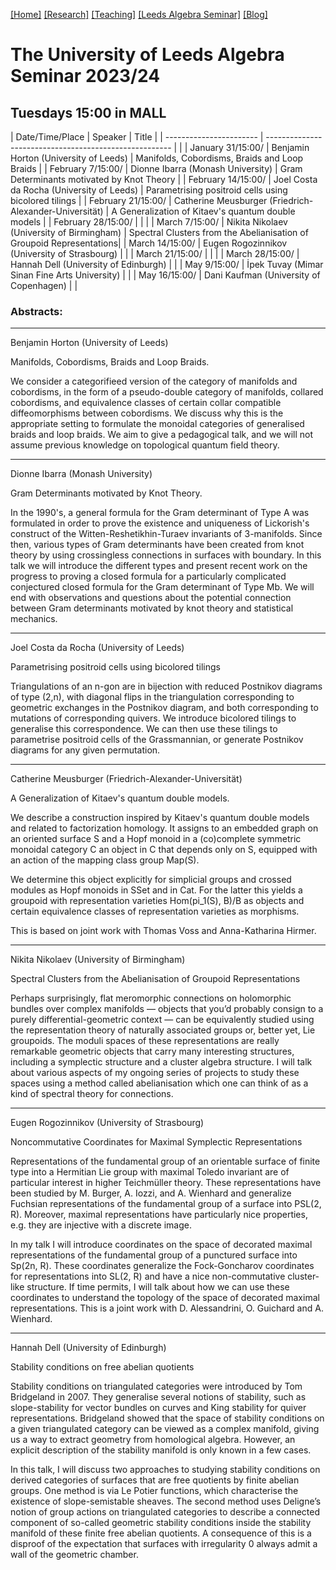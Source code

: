 [[Home]](https://emine-yildirim.github.io/) 
[[Research]](https://emine-yildirim.github.io/Research.html) 
[[Teaching]](https://emine-yildirim.github.io/teaching.html)
[[Leeds Algebra Seminar]](https://emine-yildirim.github.io/seminar.html)
[[Blog]](http://yildirimemine.tumblr.com/)

# The University of Leeds Algebra Seminar 2023/24  
## Tuesdays 15:00 in MALL

| Date/Time/Place         | Speaker                                                | Title    |
| ----------------------- | ------------------------------------------------------ |          |
| January 31/15:00/       | Benjamin Horton (University of Leeds)                  | Manifolds, Cobordisms, Braids and Loop Braids      |
| February 7/15:00/       | Dionne Ibarra   (Monash University)                    | Gram Determinants motivated by Knot Theory         |
| February 14/15:00/      | Joel Costa da Rocha (University of Leeds)              | Parametrising positroid cells using bicolored tilings |
| February 21/15:00/      | Catherine Meusburger (Friedrich-Alexander-Universität) | A Generalization of Kitaev's quantum double models |
| February 28/15:00/      |                                                        |          |
| March 7/15:00/          | Nikita Nikolaev (University of Birmingham)             | Spectral Clusters from the Abelianisation of Groupoid Representations|
| March 14/15:00/         | Eugen Rogozinnikov (University of Strasbourg)          |          |
| March 21/15:00/         |                                                        |          |
| March 28/15:00/         | Hannah Dell (University of Edinburgh)                  |          |
| May 9/15:00/            | İpek Tuvay  (Mimar Sinan Fine Arts University)         |          |
| May 16/15:00/           | Dani Kaufman  (University of Copenhagen)               |          |

### Abstracts:

---

Benjamin Horton (University of Leeds) 

Manifolds, Cobordisms, Braids and Loop Braids.

 We consider a categorifieed version of the category of manifolds and cobordisms, in the form of a pseudo-double category of manifolds, collared cobordisms, and equivalence classes of certain collar compatible diffeomorphisms between cobordisms. We discuss why this is the appropriate setting to formulate the monoidal categories of generalised braids and loop braids. We aim to give a pedagogical talk, and we will not assume previous knowledge on topological quantum field theory.
 
 ---
 
Dionne Ibarra (Monash University)
 
Gram Determinants motivated by Knot Theory. 

 In the 1990's, a general formula for the Gram determinant of Type A was formulated in order to prove the existence and uniqueness of Lickorish's construct of the Witten-Reshetikhin-Turaev invariants of 3-manifolds. Since then, various types of Gram determinants have been created from knot theory by using crossingless connections in surfaces with boundary. In this talk we will introduce the different types and present recent work on the progress to proving a closed formula for a particularly complicated conjectured closed formula for the Gram determinant of Type Mb. We will end with observations and questions about the potential connection between Gram determinants motivated by knot theory and statistical mechanics.
 
 ---
 
 Joel Costa da Rocha (University of Leeds) 
 
Parametrising positroid cells using bicolored tilings
 
 Triangulations of an n-gon are in bijection with reduced Postnikov diagrams of type (2,n), with diagonal flips in the triangulation corresponding to geometric exchanges in the Postnikov diagram, and both corresponding to mutations of corresponding quivers. We introduce bicolored tilings to generalise this correspondence. We can then use these tilings to parametrise positroid cells of the Grassmannian, or generate Postnikov diagrams for any given permutation.

---
 
Catherine Meusburger (Friedrich-Alexander-Universität)
 
A Generalization of Kitaev's quantum double models.

 We describe a construction inspired by Kitaev's quantum double models 
and related to factorization homology. It assigns to an embedded graph 
on an oriented surface S and a Hopf monoid in a (co)complete symmetric 
monoidal category C an object in C that depends only on S, equipped with 
an action of the mapping class group Map(S).

We determine this object explicitly for simplicial groups and crossed 
modules as Hopf monoids in SSet and in Cat.  For the latter this yields 
a groupoid with representation varieties Hom(pi_1(S), B)/B as objects 
and certain equivalence classes of representation varieties as morphisms.

This is based on joint work with Thomas Voss and Anna-Katharina Hirmer.

---

Nikita Nikolaev (University of Birmingham) 

Spectral Clusters from the Abelianisation of Groupoid Representations

 Perhaps surprisingly, flat meromorphic connections on holomorphic bundles over complex manifolds — objects that you’d probably consign to a purely differential-geometric context — can be equivalently studied using the representation theory of naturally associated groups or, better yet, Lie groupoids. The moduli spaces of these representations are really remarkable geometric objects that carry many interesting structures, including a symplectic structure and a cluster algebra structure. I will talk about various aspects of my ongoing series of projects to study these spaces using a method called abelianisation which one can think of as a kind of spectral theory for connections.
 
 ---
 
Eugen Rogozinnikov (University of Strasbourg)
 
Noncommutative Coordinates for Maximal Symplectic Representations

 Representations of the fundamental group of an orientable surface of finite type into a Hermitian Lie group with maximal Toledo invariant are of particular interest in higher Teichmüller theory. These representations have been studied by M. Burger, A. Iozzi, and A. Wienhard and generalize Fuchsian representations of the fundamental group of a surface into PSL(2, R). Moreover, maximal representations have particularly nice properties, e.g. they are injective with a discrete image.

In my talk I will introduce coordinates on the space of decorated maximal representations of the fundamental group of a punctured surface into Sp(2n, R). These coordinates generalize the Fock-Goncharov coordinates for representations into SL(2, R) and have a nice non-commutative cluster-like structure. If time permits, I will talk about how we can use these coordinates to understand the topology of the space of decorated maximal representations. This is a joint work with D. Alessandrini, O. Guichard and A. Wienhard.

---

Hannah Dell (University of Edinburgh)

Stability conditions on free abelian quotients 

Stability conditions on triangulated categories were introduced by Tom Bridgeland in 2007. They generalise several notions of stability, such as slope-stability for vector bundles on curves and King stability for quiver representations. Bridgeland showed that the space of stability conditions on a given triangulated category can be viewed as a complex manifold, giving us a way to extract geometry from homological algebra. However, an explicit description of the stability manifold is only known in a few cases. 

In this talk, I will discuss two approaches to studying stability conditions on derived categories of surfaces that are free quotients by finite abelian groups. One method is via Le Potier functions, which characterise the existence of slope-semistable sheaves. The second method uses Deligne’s notion of group actions on triangulated categories to describe a connected component of so-called geometric stability conditions inside the stability manifold of these finite free abelian quotients. A consequence of this is a disproof of the expectation that surfaces with irregularity 0 always admit a wall of the geometric chamber.
